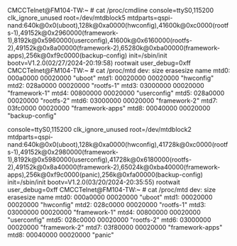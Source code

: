 CMCCTelnet@FM104-TW:~ # cat /proc/cmdline 
console=ttyS0,115200 clk_ignore_unused root=/dev/mtdblock5 mtdparts=qspi-nand:640k@0x0(uboot),128k@0xa0000(hwconfig),41600k@0xc0000(rootfs-1),49152k@0x2960000(framework-1),8192k@0x5960000(userconfig),41600k@0x6160000(rootfs-2),49152k@0x8a00000(framework-2),65280k@0xba00000(framework-apps),256k@0xf9c0000(backup-config) init=/sbin/init bootv=V1.2.0(02/27/2024-20:19:58) rootwait user_debug=0xff
CMCCTelnet@FM104-TW:~ # cat /proc/mtd 
dev:    size   erasesize  name
mtd0: 000a0000 00020000 "uboot"
mtd1: 00020000 00020000 "hwconfig"
mtd2: 028a0000 00020000 "rootfs-1"
mtd3: 03000000 00020000 "framework-1"
mtd4: 00800000 00020000 "userconfig"
mtd5: 028a0000 00020000 "rootfs-2"
mtd6: 03000000 00020000 "framework-2"
mtd7: 03fc0000 00020000 "framework-apps"
mtd8: 00040000 00020000 "backup-config"

 
console=ttyS0,115200 clk_ignore_unused root=/dev/mtdblock2 mtdparts=qspi-nand:640k@0x0(uboot),128k@0xa0000(hwconfig),41728k@0xc0000(rootfs-1),49152k@0x2980000(framework-1),8192k@0x5980000(userconfig),41728k@0x6180000(rootfs-2),49152k@0x8a40000(framework-2),65024k@0xba40000(framework-apps),256k@0xf9c0000(panic),256k@0xfa00000(backup-config) init=/sbin/init bootv=V1.2.0(03/20/2024-20:35:55) rootwait user_debug=0xff
CMCCTelnet@FM104-TW:~ # cat /proc/mtd 
dev:    size   erasesize  name
mtd0: 000a0000 00020000 "uboot"
mtd1: 00020000 00020000 "hwconfig"
mtd2: 028c0000 00020000 "rootfs-1"
mtd3: 03000000 00020000 "framework-1"
mtd4: 00800000 00020000 "userconfig"
mtd5: 028c0000 00020000 "rootfs-2"
mtd6: 03000000 00020000 "framework-2"
mtd7: 03f80000 00020000 "framework-apps"
mtd8: 00040000 00020000 "panic"
